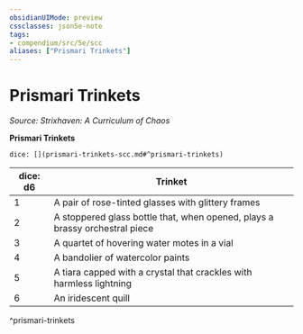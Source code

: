 ```yaml
---
obsidianUIMode: preview
cssclasses: json5e-note
tags:
- compendium/src/5e/scc
aliases: ["Prismari Trinkets"]
---
```

# Prismari Trinkets
*Source: Strixhaven: A Curriculum of Chaos* 

**Prismari Trinkets**

`dice: [](prismari-trinkets-scc.md#^prismari-trinkets)`

| dice: d6 | Trinket |
|----------|---------|
| 1 | A pair of rose-tinted glasses with glittery frames |
| 2 | A stoppered glass bottle that, when opened, plays a brassy orchestral piece |
| 3 | A quartet of hovering water motes in a vial |
| 4 | A bandolier of watercolor paints |
| 5 | A tiara capped with a crystal that crackles with harmless lightning |
| 6 | An iridescent quill |
^prismari-trinkets